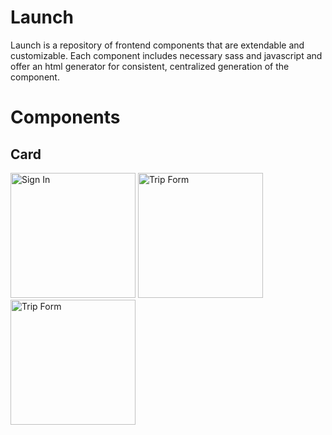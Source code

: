 # Launch

Launch is a repository of frontend components that are extendable and customizable. Each component includes necessary sass and javascript and offer an html generator for consistent, centralized generation of the component.

# Components

## Card

<img src="https://photos-4.dropbox.com/t/2/AABYa19iMDFpFr-loB2140nNAUAU3cW6IRmRQrGpnIVXfg/12/1643480/png/32x32/1/1435194000/0/2/Screenshot%202015-06-24%2018.39.24.png/CNinZCABIAIgAyAEIAUgBiAHKAEoAigD/QOMc68BCgKYI3yCCslnxkimI95WDSgLK6U-SSAwZCMk?size=1280x960&size_mode=2" width="200" alt="Sign In" />
<img src="https://photos-3.dropbox.com/t/2/AAD0GNDZr_bHJqcVOVFNDuheImytEQIyUQ2XIokbUH76JQ/12/1643480/png/32x32/1/_/1/2/Screenshot%202015-06-24%2018.45.21.png/CNinZCABIAIgAyAEIAUgBiAHKAEoAigD/eJJcSxC3VZaG7Q41ymCeK1i_cTAjMBJ8B2w28cPifsA?size=1024x768&size_mode=2" width="200" alt="Trip Form" />
<img src="http://bit.ly/1GITkLN" width="200" / alt="Trip Form" />